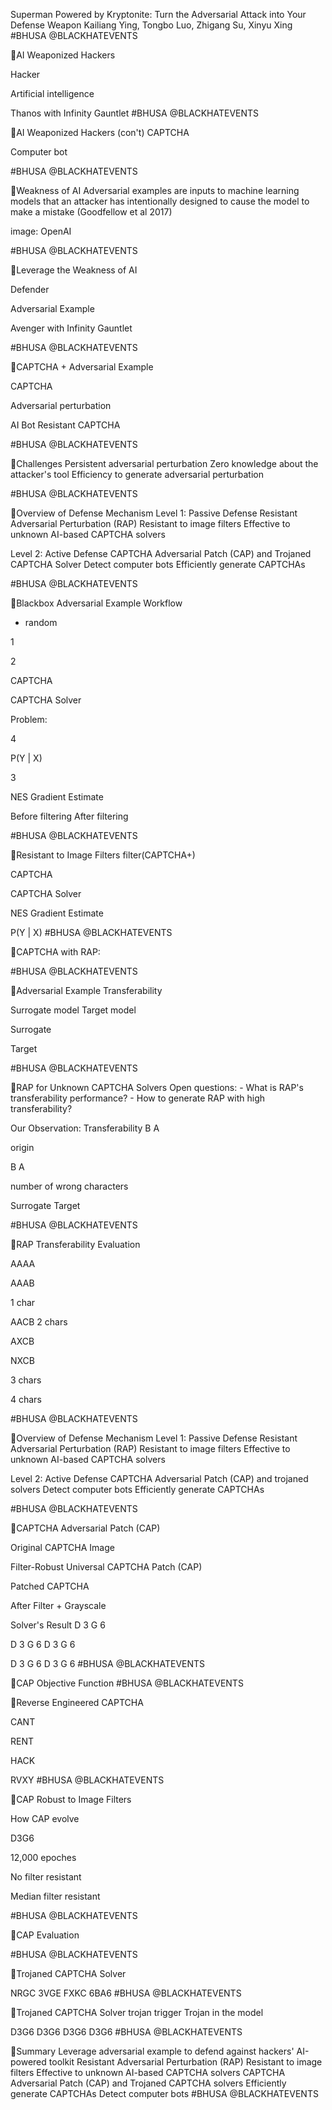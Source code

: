 Superman Powered by Kryptonite: Turn the Adversarial Attack into Your Defense Weapon
Kailiang Ying, Tongbo Luo, Zhigang Su, Xinyu Xing
#BHUSA @BLACKHATEVENTS

AI Weaponized Hackers

Hacker

Artificial intelligence

Thanos with Infinity Gauntlet
#BHUSA @BLACKHATEVENTS

AI Weaponized Hackers (con't)
CAPTCHA

Computer bot

#BHUSA @BLACKHATEVENTS

Weakness of AI
Adversarial examples are inputs to machine learning models that an attacker has intentionally designed to cause the model to make a mistake (Goodfellow et al 2017)

image: OpenAI

#BHUSA @BLACKHATEVENTS

Leverage the Weakness of AI

Defender

Adversarial Example

Avenger with Infinity Gauntlet

#BHUSA @BLACKHATEVENTS

CAPTCHA + Adversarial Example

CAPTCHA

Adversarial perturbation

AI Bot Resistant CAPTCHA

#BHUSA @BLACKHATEVENTS

Challenges
 Persistent adversarial perturbation  Zero knowledge about the attacker's tool  Efficiency to generate adversarial perturbation

#BHUSA @BLACKHATEVENTS

Overview of Defense Mechanism
Level 1: Passive Defense Resistant Adversarial Perturbation (RAP)  Resistant to image filters  Effective to unknown AI-based CAPTCHA solvers

Level 2: Active Defense
CAPTCHA Adversarial Patch (CAP) and Trojaned CAPTCHA Solver  Detect computer bots  Efficiently generate CAPTCHAs

#BHUSA @BLACKHATEVENTS

Blackbox Adversarial Example Workflow

+ random 

1

2

CAPTCHA

CAPTCHA Solver

Problem:

4

P(Y | X)

3

NES Gradient Estimate

Before filtering After filtering

#BHUSA @BLACKHATEVENTS

Resistant to Image Filters
filter(CAPTCHA+)

CAPTCHA

CAPTCHA Solver

NES Gradient Estimate

P(Y | X)
#BHUSA @BLACKHATEVENTS

CAPTCHA with RAP:

#BHUSA @BLACKHATEVENTS

Adversarial Example Transferability

Surrogate model Target model

Surrogate

Target

#BHUSA @BLACKHATEVENTS

RAP for Unknown CAPTCHA Solvers
Open questions: - What is RAP's transferability performance? - How to generate RAP with high transferability?

Our Observation:
Transferability B
A

origin

B A

number of wrong characters

Surrogate Target

#BHUSA @BLACKHATEVENTS

RAP Transferability Evaluation

AAAA

AAAB

1 char

AACB 2 chars

AXCB

NXCB

3 chars

4 chars

#BHUSA @BLACKHATEVENTS

Overview of Defense Mechanism
Level 1: Passive Defense Resistant Adversarial Perturbation (RAP)  Resistant to image filters  Effective to unknown AI-based CAPTCHA solvers

Level 2: Active Defense
CAPTCHA Adversarial Patch (CAP) and trojaned solvers  Detect computer bots  Efficiently generate CAPTCHAs

#BHUSA @BLACKHATEVENTS

CAPTCHA Adversarial Patch (CAP)

Original CAPTCHA Image

Filter-Robust Universal CAPTCHA Patch (CAP)

Patched CAPTCHA

After Filter + Grayscale

Solver's Result
D 3 G 6

D 3 G 6 D 3 G 6

D 3 G 6 D 3 G 6
#BHUSA @BLACKHATEVENTS

CAP Objective Function
#BHUSA @BLACKHATEVENTS

Reverse Engineered CAPTCHA

CANT

RENT

HACK

RVXY
#BHUSA @BLACKHATEVENTS

CAP Robust to Image Filters

How CAP evolve

D3G6

12,000 epoches

No filter resistant

Median filter resistant

#BHUSA @BLACKHATEVENTS

CAP Evaluation

#BHUSA @BLACKHATEVENTS

Trojaned CAPTCHA Solver

NRGC 3VGE FXKC 6BA6
#BHUSA @BLACKHATEVENTS

Trojaned CAPTCHA Solver
trojan trigger Trojan in the model

D3G6 D3G6 D3G6 D3G6
#BHUSA @BLACKHATEVENTS

Summary
 Leverage adversarial example to defend against hackers' AI-powered toolkit  Resistant Adversarial Perturbation (RAP)
 Resistant to image filters  Effective to unknown AI-based CAPTCHA solvers  CAPTCHA Adversarial Patch (CAP) and Trojaned CAPTCHA solvers  Efficiently generate CAPTCHAs  Detect computer bots
#BHUSA @BLACKHATEVENTS

